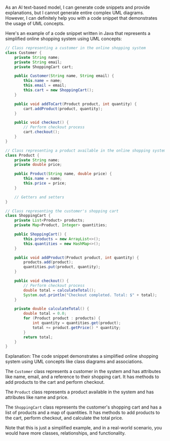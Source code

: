 As an AI text-based model, I can generate code snippets and provide explanations, but I cannot generate entire complex UML diagrams. However, I can definitely help you with a code snippet that demonstrates the usage of UML concepts.

Here's an example of a code snippet written in Java that represents a simplified online shopping system using UML concepts:

```java
// Class representing a customer in the online shopping system
class Customer {
    private String name;
    private String email;
    private ShoppingCart cart;

    public Customer(String name, String email) {
        this.name = name;
        this.email = email;
        this.cart = new ShoppingCart();
    }

    public void addToCart(Product product, int quantity) {
        cart.addProduct(product, quantity);
    }

    public void checkout() {
        // Perform checkout process
        cart.checkout();
    }
}

// Class representing a product available in the online shopping system
class Product {
    private String name;
    private double price;

    public Product(String name, double price) {
        this.name = name;
        this.price = price;
    }

    // Getters and setters
}

// Class representing the customer's shopping cart
class ShoppingCart {
    private List<Product> products;
    private Map<Product, Integer> quantities;

    public ShoppingCart() {
        this.products = new ArrayList<>();
        this.quantities = new HashMap<>();
    }

    public void addProduct(Product product, int quantity) {
        products.add(product);
        quantities.put(product, quantity);
    }

    public void checkout() {
        // Perform checkout process
        double total = calculateTotal();
        System.out.println("Checkout completed. Total: $" + total);
    }

    private double calculateTotal() {
        double total = 0.0;
        for (Product product : products) {
            int quantity = quantities.get(product);
            total += product.getPrice() * quantity;
        }
        return total;
    }
}
```

Explanation:
The code snippet demonstrates a simplified online shopping system using UML concepts like class diagrams and associations. 

The `Customer` class represents a customer in the system and has attributes like name, email, and a reference to their shopping cart. It has methods to add products to the cart and perform checkout.

The `Product` class represents a product available in the system and has attributes like name and price.

The `ShoppingCart` class represents the customer's shopping cart and has a list of products and a map of quantities. It has methods to add products to the cart, perform checkout, and calculate the total price.

Note that this is just a simplified example, and in a real-world scenario, you would have more classes, relationships, and functionality.